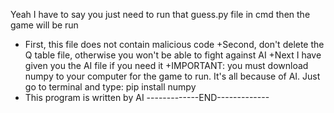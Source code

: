 Yeah I have to say you just need to run that guess.py file in cmd then the game will be run 
+ First, this file does not contain malicious code 
+Second, don't delete the Q table file, otherwise you won't be able to fight against AI 
+Next I have given you the AI file if you need it 
+IMPORTANT: you must download numpy to your computer for the game to run. It's all because of AI. Just go to terminal and type: pip install numpy
+ This program is written by AI
                              -------------END-------------
